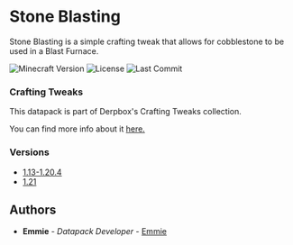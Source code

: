 # Stone Blasting

Stone Blasting is a simple crafting tweak that allows for cobblestone to be used in a Blast Furnace.

![Minecraft Version](https://img.shields.io/badge/Minecraft-1.13--1.21-80ba42?style=for-the-badge) ![License](https://img.shields.io/github/license/DBTDerpbox/stone-blasting?style=for-the-badge) ![Last Commit](https://img.shields.io/github/last-commit/dbtderpbox/stone-blasting?style=for-the-badge)

### Crafting Tweaks

This datapack is part of Derpbox's Crafting Tweaks collection.

You can find more info about it [here.](https://github.com/DBTDerpbox/dbtderpbox/blob/main/crafting-tweaks.md)

### Versions

* [1.13-1.20.4](https://github.com/DBTDerpbox/Stone-Blasting/releases/tag/V1.1)
* [1.21](https://github.com/DBTDerpbox/Stone-Blasting/releases/tag/V1.2)

## Authors

* **Emmie** - *Datapack Developer* - [Emmie](https://github.com/dbtderpbox)
